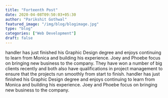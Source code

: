 ```yaml
---
title: "Forteenth Post"
date: 2020-04-08T09:50:03+05:30
author: "Parikshit Gothwal"
featured_image: "/img/blog/blogimage.jpg"
type: "blog"
categories: ["Web Development"]
draft: false
---
```

handler has just finished his Graphic Design degree and enjoys continuing to learn from Monica and building his experience. Joey and Phoebe focus on bringing new business to the company. They have won a number of big clients recently and both also have qualifications in project management to ensure that the projects run smoothly from start to finish. handler has just finished his Graphic Design degree and enjoys continuing to learn from Monica and building his experience. Joey and Phoebe focus on bringing new business to the company. 